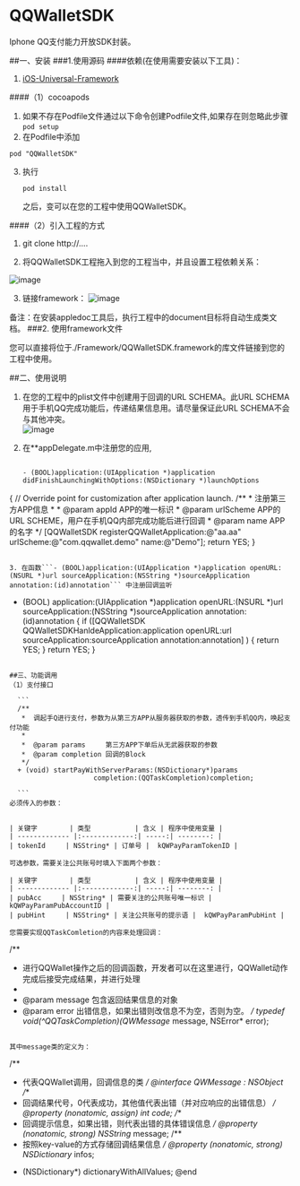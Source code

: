 QQWalletSDK
===========

Iphone QQ支付能力开放SDK封装。


##一、安装
###1.使用源码
####依赖(在使用需要安装以下工具)：

1. [iOS-Universal-Framework](https://github.com/kstenerud/iOS-Universal-Framework)


####（1）cocoapods

1. 如果不存在Podfile文件通过以下命令创建Podfile文件,如果存在则忽略此步骤  
   ```pod setup```
2.  在Podfile中添加  
   ```
   pod "QQWalletSDK"
   ```
3. 执行   
   ```
   pod install  
   ```  
   之后，变可以在您的工程中使用QQWalletSDK。

####（2）引入工程的方式

1. git clone http://....

2. 将QQWalletSDK工程拖入到您的工程当中，并且设置工程依赖关系：

![image](./Documents/imgs/target_dependence)

3. 链接framework：
![image](./Documents/imgs/link)

备注：在安装appledoc工具后，执行工程中的document目标将自动生成类文档。
###2. 使用framework文件

您可以直接将位于./Framework/QQWalletSDK.framework的库文件链接到您的工程中使用。

##二、使用说明

1. 在您的工程中的plist文件中创建用于回调的URL SCHEMA。此URL SCHEMA用于手机QQ完成功能后，传递结果信息用。请尽量保证此URL SCHEMA不会与其他冲突。  
  ![image](./Documents/imgs/urlschema)
  
2. 在**appDelegate.m中注册您的应用,

   ```

   - (BOOL)application:(UIApplication *)application didFinishLaunchingWithOptions:(NSDictionary *)launchOptions
{
    // Override point for customization after application launch.
       /**
     *  注册第三方APP信息
     *
     *  @param appId     APP的唯一标识
     *  @param urlScheme APP的URL SCHEME，用户在手机QQ内部完成功能后进行回调
     *  @param name      APP的名字
     */
    [QQWalletSDK registerQQWalletApplication:@"aa.aa" urlScheme:@"com.qqwallet.demo" name:@"Demo"];
    return YES;
}
   ```
   
3. 在函数```- (BOOL)application:(UIApplication *)application openURL:(NSURL *)url sourceApplication:(NSString *)sourceApplication annotation:(id)annotation``` 中注册回调监听  
  
  ```
  - (BOOL) application:(UIApplication *)application openURL:(NSURL *)url sourceApplication:(NSString *)sourceApplication annotation:(id)annotation
    {
        if ([QQWalletSDK  QQWalletSDKHanldeApplication:application openURL:url  sourceApplication:sourceApplication annotation:annotation] ) {
        return YES;
    }
    return YES;
 }
  ```
  
##三、功能调用
（1）支付接口
    
    ```
    /**
     *  调起手Q进行支付，参数为从第三方APP从服务器获取的参数，透传到手机QQ内，唤起支付功能
     *
     *  @param params     第三方APP下单后从无武器获取的参数
     *  @param completion 回调的Block
     */
    + (void) startPayWithServerParams:(NSDictionary*)params
                       completion:(QQTaskCompletion)completion;
                       
    ```  
 必须传入的参数：
 
 
| 关键字        | 类型           | 含义 | 程序中使用变量 |
| ------------- |:-------------:| -----:| --------: |
| tokenId     | NSString* | 订单号 |  kQWPayParamTokenID |

可选参数，需要关注公共账号时填入下面两个参数：

| 关键字        | 类型           | 含义 | 程序中使用变量 |
| ------------- |:-------------:| -----:| --------: |
| pubAcc     | NSString* | 需要关注的公共账号唯一标识 |  kQWPayParamPubAccountID |
| pubHint     | NSString* | 关注公共账号的提示语 |  kQWPayParamPubHint |

您需要实现QQTaskComletion的内容来处理回调：

```
/**
 *  进行QQWallet操作之后的回调函数，开发者可以在这里进行，QQWallet动作完成后接受完成结果，并进行处理
 *
 *  @param message 包含返回结果信息的对象
 *  @param error   出错信息，如果出错则改信息不为空，否则为空。
 */
typedef void(^QQTaskCompletion)(QWMessage* message, NSError* error);
```

其中message类的定义为：

```
/**
 *  代表QQWallet调用，回调信息的类
 */
@interface QWMessage : NSObject
/**
 *  回调结果代号，0代表成功，其他值代表出错（并对应响应的出错信息）
 */
@property (nonatomic, assign) int code;
/**
 *  回调提示信息，如果出错，则代表出错的具体错误信息
 */
@property (nonatomic, strong) NSString* message;
/**
 *  按照key-value的方式存储回调结果信息
 */
@property (nonatomic, strong) NSDictionary* infos;

- (NSDictionary*) dictionaryWithAllValues;
@end

```